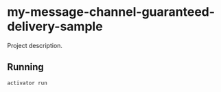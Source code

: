 # my-message-channel-guaranteed-delivery-sample

Project description.

## Running

    activator run


